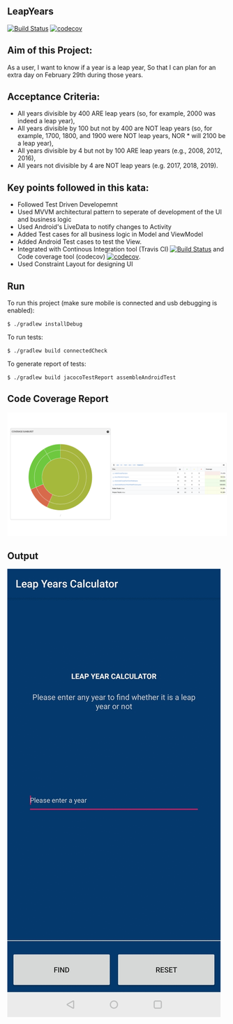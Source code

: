 ## LeapYears
[![Build Status](https://travis-ci.org/2019-SOW-DEV-003/LeapYears.svg?branch=master)](https://travis-ci.org/2019-SOW-DEV-003/LeapYears)
[![codecov](https://codecov.io/gh/2019-SOW-DEV-003/LeapYears/branch/master/graph/badge.svg)](https://codecov.io/gh/2019-SOW-DEV-003/LeapYears)

## Aim of this Project:
As a user, I want to know if a year is a leap year, So that I can plan for an extra day on February 29th during those years.

## Acceptance Criteria:
* All years divisible by 400 ARE leap years (so, for example, 2000 was indeed a leap year),
* All years divisible by 100 but not by 400 are NOT leap years (so, for example, 1700, 1800, and 1900 were NOT leap years, NOR * will 2100 be a leap year),
* All years divisible by 4 but not by 100 ARE leap years (e.g., 2008, 2012, 2016),
* All years not divisible by 4 are NOT leap years (e.g. 2017, 2018, 2019).

## Key points followed in this kata:
* Followed Test Driven Developemnt
* Used MVVM architectural pattern to seperate of development of the UI and business logic
* Used Android's LiveData to notify changes to Activity
* Added Test cases for all business logic in Model and ViewModel
* Added Android Test cases to test the View.
* Integrated with Continous Integration tool (Travis CI) [![Build Status](https://travis-ci.org/2019-SOW-DEV-003/LeapYears.svg?branch=master)](https://travis-ci.org/2019-SOW-DEV-003/LeapYears) and Code coverage tool (codecov) [![codecov](https://codecov.io/gh/2019-SOW-DEV-003/LeapYears/branch/master/graph/badge.svg)](https://codecov.io/gh/2019-SOW-DEV-003/LeapYears).
* Used Constraint Layout for designing UI

## Run
To run this project (make sure mobile is connected and usb debugging is enabled):

```
$ ./gradlew installDebug
```
To run tests:

```
$ ./gradlew build connectedCheck
```

To generate report of tests:

```
$ ./gradlew build jacocoTestReport assembleAndroidTest
```
## Code Coverage Report
![](https://github.com/2019-SOW-DEV-003/LeapYears/blob/master/report.png)

## Output
![](https://github.com/2019-SOW-DEV-003/LeapYears/blob/master/screenshot.gif)
